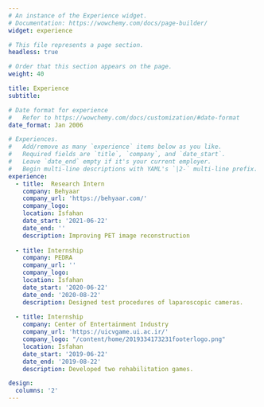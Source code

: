 ```yaml
---
# An instance of the Experience widget.
# Documentation: https://wowchemy.com/docs/page-builder/
widget: experience

# This file represents a page section.
headless: true

# Order that this section appears on the page.
weight: 40

title: Experience
subtitle:

# Date format for experience
#   Refer to https://wowchemy.com/docs/customization/#date-format
date_format: Jan 2006

# Experiences.
#   Add/remove as many `experience` items below as you like.
#   Required fields are `title`, `company`, and `date_start`.
#   Leave `date_end` empty if it's your current employer.
#   Begin multi-line descriptions with YAML's `|2-` multi-line prefix.
experience:
  - title:  Research Intern 
    company: Behyaar
    company_url: 'https://behyaar.com/'
    company_logo:
    location: Isfahan
    date_start: '2021-06-22'
    date_end: ''
    description: Improving PET image reconstruction
        
  - title: Internship
    company: PEDRA
    company_url: ''
    company_logo:
    location: Isfahan
    date_start: '2020-06-22'
    date_end: '2020-08-22'
    description: Designed test procedures of laparoscopic cameras.
    
  - title: Internship
    company: Center of Entertainment Industry
    company_url: 'https://uicvgame.ui.ac.ir/'
    company_logo: "/content/home/2019334173231footerlogo.png"
    location: Isfahan
    date_start: '2019-06-22'
    date_end: '2019-08-22'
    description: Developed two rehabilitation games.

design:
  columns: '2'
---
```

